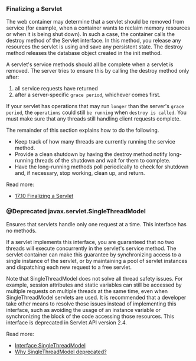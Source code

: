 ### Finalizing a Servlet
The web container may determine that a servlet should be removed from service
(for example, when a container wants to reclaim memory resources or when it is being shut down).
In such a case, the container calls the destroy method of the Servlet interface.
In this method, you release any resources the servlet is using and save any persistent state.
The destroy method releases the database object created in the init method.

A servlet's service methods should all be complete when a servlet is removed.
The server tries to ensure this by calling the destroy method only after:

1. all service requests have returned
2. after a server-specific `grace period`, whichever comes first.

If your servlet has operations that may run `longer` than the server's `grace period`,
the `operations` could still `be running` when `destroy is called`.
You must make sure that any threads still handling client requests complete.

The remainder of this section explains how to do the following.

* Keep track of how many threads are currently running the service method.
* Provide a clean shutdown by having the destroy method notify long-running threads of the shutdown
 and wait for them to complete.
* Have the long-running methods poll periodically to check for shutdown and,
if necessary, stop working, clean up, and return.

Read more:

* [17.10 Finalizing a Servlet](https://docs.oracle.com/javaee/7/tutorial/servlets010.htm)


### @Deprecated javax.servlet.SingleThreadModel
Ensures that servlets handle only one request at a time. This interface has no methods.

If a servlet implements this interface, you are guaranteed that no two threads
will execute concurrently in the servlet's service method.
The servlet container can make this guarantee by synchronizing access to a single instance of the servlet,
 or by maintaining a pool of servlet instances and dispatching each new request to a free servlet.

Note that SingleThreadModel does not solve all thread safety issues.
For example, session attributes and static variables can still be accessed by multiple requests
on multiple threads at the same time, even when SingleThreadModel servlets are used.
It is recommended that a developer take other means to resolve those issues
instead of implementing this interface, such as avoiding the usage of an instance variable
or synchronizing the block of the code accessing those resources.
This interface is deprecated in Servlet API version 2.4.

Read more:

* [Interface SingleThreadModel](http://docs.oracle.com/cd/E17802_01/products/products/servlet/2.5/docs/servlet-2_5-mr2/javax/servlet/SingleThreadModel.html)
* [Why SingleThreadModel deprecated?](http://stackoverflow.com/questions/2551999/why-is-javax-servlet-singlethreadmodel-deprecated)
